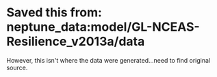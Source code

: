 # Saved this from: neptune_data:model/GL-NCEAS-Resilience_v2013a/data

However, this isn't where the data were generated...need to find original source.